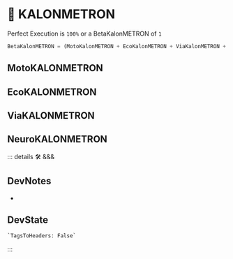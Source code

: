 # 🔷 <beta>KALONMETRON</beta>

Perfect Execution is `100%` or a BetaKalonMETRON of `1`

```py
BetaKalonMETRON = (MotoKalonMETRON + EcoKalonMETRON + ViaKalonMETRON + NeuroKalonMETRON)
```

## MotoKALONMETRON

## EcoKALONMETRON

## ViaKALONMETRON

## NeuroKALONMETRON

::: details 🛠 <dev>&&&</dev>

## DevNotes

-

## DevState

```py
`TagsToHeaders: False`
```

:::

